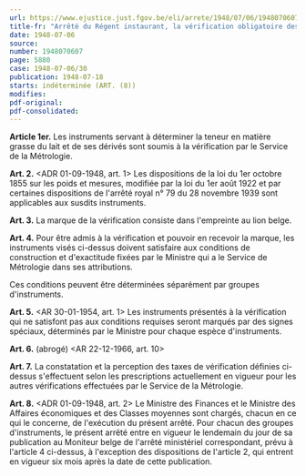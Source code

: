 ```yaml
---
url: https://www.ejustice.just.fgov.be/eli/arrete/1948/07/06/1948070607/justel
title-fr: "Arrêté du Régent instaurant, la vérification obligatoire des instruments utilisés pour déterminer la teneur en matière grasse du lait et de ses dérivés."
date: 1948-07-06
source:
number: 1948070607
page: 5880
case: 1948-07-06/30
publication: 1948-07-18
starts: indéterminée (ART. (8))
modifies:
pdf-original:
pdf-consolidated:
---
```


**Article 1er.** Les instruments servant à déterminer la teneur en matière grasse du lait et de ses dérivés sont soumis à la vérification par le Service de la Métrologie.

**Art. 2.** <ADR 01-09-1948, art. 1> Les dispositions de la loi du 1er octobre 1855 sur les poids et mesures, modifiée par la loi du 1er août 1922 et par certaines dispositions de l'arrêté royal n° 79 du 28 novembre 1939 sont applicables aux susdits instruments.

**Art. 3.** La marque de la vérification consiste dans l'empreinte au lion belge.

**Art. 4.** Pour être admis à la vérification et pouvoir en recevoir la marque, les instruments visés ci-dessus doivent satisfaire aux conditions de construction et d'exactitude fixées par le Ministre qui a le Service de Métrologie dans ses attributions.

Ces conditions peuvent être déterminées séparément par groupes d'instruments.

**Art. 5.** <AR 30-01-1954, art. 1> Les instruments présentés à la vérification qui ne satisfont pas aux conditions requises seront marqués par des signes spéciaux, déterminés par le Ministre pour chaque espèce d'instruments.

**Art. 6.** (abrogé) <AR 22-12-1966, art. 10>

**Art. 7.** La constatation et la perception des taxes de vérification définies ci-dessus s'effectuent selon les prescriptions actuellement en vigueur pour les autres vérifications effectuées par le Service de la Métrologie.

**Art. 8.** <ADR 01-09-1948, art. 2> Le Ministre des Finances et le Ministre des Affaires économiques et des Classes moyennes sont chargés, chacun en ce qui le concerne, de l'exécution du présent arrêté. Pour chacun des groupes d'instruments, le présent arrêté entre en vigueur le lendemain du jour de sa publication au Moniteur belge de l'arrêté ministériel correspondant, prévu à l'article 4 ci-dessus, à l'exception des dispositions de l'article 2, qui entrent en vigueur six mois après la date de cette publication.
